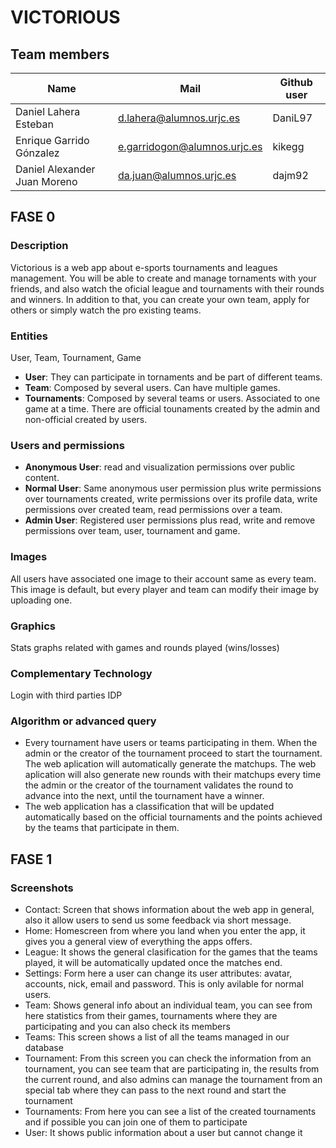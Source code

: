 # VICTORIOUS

## Team members

| Name | Mail | Github user|
|--------|--------|------------|
|Daniel Lahera Esteban| d.lahera@alumnos.urjc.es | DaniL97 |
|Enrique Garrido Gónzalez | e.garridogon@alumnos.urjc.es | kikegg |
|Daniel Alexander Juan Moreno | da.juan@alumnos.urjc.es | dajm92 |

## FASE 0

### Description

Victorious is a web app about e-sports tournaments and leagues management. You will be able to create and manage tornaments with your friends, and also watch the oficial league and tournaments with their rounds and winners.
In addition to that, you can create your own team, apply for others or simply watch the pro existing teams.

### Entities

User, Team, Tournament, Game

* **User**: They can participate in tornaments and be part of different teams.
* **Team**: Composed by several users. Can have multiple games.
* **Tournaments**: Composed by several teams or users. Associated to one game at a time. There are official tounaments created by the admin and non-official created by users.

### Users and permissions

* **Anonymous User**: read and visualization permissions over public content. 
* **Normal User**: Same anonymous user permission plus write permissions over tournaments created, write permissions over its profile data, write permissions over created team, read permissions over a team.
* **Admin User**: Registered user permissions plus read, write and remove permissions over team, user, tournament and game. 

### Images

All users have associated one image to their account same as every team. This image is default, but every player and team can modify their image by uploading one.

### Graphics

Stats graphs related with games and rounds played (wins/losses) 

### Complementary Technology

Login with third parties IDP

### Algorithm or advanced query

- Every tournament have users or teams participating in them. When the admin or the creator of the tournament proceed to start the tournament. The web aplication will automatically generate the matchups.
The web aplication will also generate new rounds with their matchups every time the admin or the creator of the tournament validates the round to advance into the next, until the tournament have a winner.
- The web application has a classification that will be updated automatically based on the official tournaments and the points achieved by the teams that participate in them. 

## FASE 1

### Screenshots

- Contact: Screen that shows information about the web app in general, also it allow users to send us some feedback via short message.
- Home: Homescreen from where you land when you enter the app, it gives you a general view of everything the apps offers.
- League: It shows the general clasification for the games that the teams played, it will be automatically updated once the matches end.
- Settings: Form here a user can change its user attributes: avatar, accounts, nick, email and password. This is only avilable for normal users.
- Team: Shows general info about an individual team, you can see from here statistics from their games, tournaments where they are participating and you can also check its members
- Teams: This screen shows a list of all the teams managed in our database
- Tournament: From this screen you can check the information from an tournament, you can see team that are participating in, the results from the current round, and also admins can
	manage the tournament from an special tab where they can pass to the next round and start the tournament
- Tournaments: From here you can see a list of the created tournaments and if possible you can join one of them to participate
- User: It shows public information about a user but cannot change it